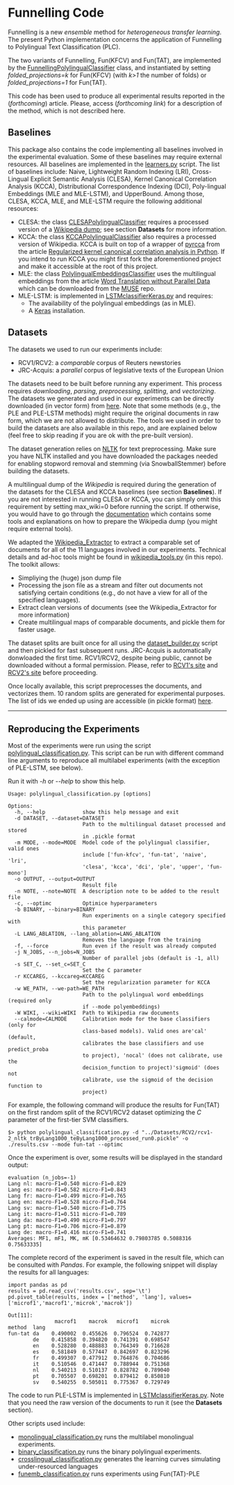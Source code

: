 # Funnelling Code
Funnelling is a new _ensemble_ method for _heterogeneous transfer learning_. 
The present Python implementation concerns the application of Funnelling to Polylingual Text Classification (PLC). 

The two variants of Funnelling, Fun(KFCV) and Fun(TAT), are implemented by 
the [FunnellingPolylingualClassifier](./learning/learners.py) class, and instantiated by setting 
_folded_projections=k_ for Fun(KFCV) (with _k>1_ the number of folds) or _folded_projections=1_ for Fun(TAT).


This code has been used to produce all experimental results reported in the (_forthcoming_) article. 
Please, access (_forthcoming link_) for a description of the method, which is not described here.


## Baselines

This package also contains the code implementing all baselines involved in the experimental evaluation. 
Some of these baselines may require external resources.
All baselines are implemented in the [learners.py](./learning/learners.py) script.
The list of baselines include: 
Naive, 
Lightweight Random Indexing (LRI), 
Cross-Lingual Explicit Semantic Analysis (CLESA),
Kernel Canonical Correlation Analysis (KCCA), 
Distributional Correspondence Indexing (DCI),
Poly-lingual Embeddings (MLE and MLE-LSTM), 
and UpperBound.
Among those, CLESA, KCCA, MLE, and MLE-LSTM require the following additional resources:

* CLESA: the class [CLESAPolylingualClassifier](./learning/learners.py) requires a processed version of a [Wikipedia dump](https://dumps.wikimedia.org/); see section **Datasets** for more information. 
* KCCA: the class [KCCAPolylingualClassifier](./learning/learners.py) also requires a processed version of Wikipedia. KCCA is built on top of a wrapper of [pyrcca](https://github.com/gallantlab/pyrcca) 
from the article [Regularized kernel canonical correlation analysis in Python](https://www.frontiersin.org/articles/10.3389/fninf.2016.00049/full).
If you intend to run KCCA you might first fork the aforementioned project and make it accessible at the root of this project. 
* MLE: the class [PolylingualEmbeddingsClassifier](./learning/learners.py) uses the multilingual embeddings from the article 
[Word Translation without Parallel Data](https://arxiv.org/abs/1710.04087) which can be downloaded from the [MUSE](https://github.com/facebookresearch/MUSE) repo.
* MLE-LSTM: is implemented in [LSTMclassifierKeras.py](./learning/LSTMclassifierKeras.py) and requires:
    * The availability of the polylingual embeddings (as in MLE).
    * A [Keras](https://keras.io/) installation.
    

## Datasets

The datasets we used to run our experiments include:
* RCV1/RCV2: a _comparable_ corpus of Reuters newstories
* JRC-Acquis: a _parallel_ corpus of legislative texts of the European Union

The datasets need to be built before running any experiment.
This process requires _downloading_, _parsing_, _preprocessing_, _splitting_, and _vectorizing_.
The datasets we generated and used in our experiments can be directly downloaded (in vector form) from [here](http://hlt.isti.cnr.it/funnelling/).
Note that some methods (e.g., the PLE and PLE-LSTM methods) might require the original documents in raw form, which we are not allowed to distribute.
The tools we used in order to build the datasets are also available in this repo, and are explained below 
(feel free to skip reading if you are ok with the pre-built version).

The dataset generation relies on [NLTK](http://www.nltk.org/) for text preprocessing. 
Make sure you have NLTK installed and you have downloaded the packages needed for enabling stopword removal 
and stemming (via SnowballStemmer) before building the datasets.

A multilingual dump of the _Wikipedia_ is required during the generation of the datasets for the CLESA and KCCA 
baselines (see section **Baselines**). 
If you are not interested in running CLESA or KCCA, you can simply omit this requirement by setting max_wiki=0 before
running the script.
If otherwise, you would have to go through the [documentation](./data/reader/wikipedia_tools.py) which 
contains some tools and explanations on how to prepare the Wikipedia dump (you might require external tools).

We adapted the [Wikipedia_Extractor](http://medialab.di.unipi.it/wiki/Wikipedia_Extractor) to extract a comparable
set of documents for all of the 11 languages involved in our experiments. 
Technical details and ad-hoc tools might be found in [wikipedia_tools.py](./data/reader/wikipedia_tools.py) (in this repo).
The toolkit allows:
* Simpliying the (huge) json dump file
* Processing the json file as a stream and filter out documents not satisfying certain conditions (e.g., do not have a view for all of the specified languages).
* Extract clean versions of documents (see the Wikipedia_Extractor for more information)
* Create multilingual maps of comparable documents, and pickle them for faster usage. 
 
The dataset splits are built once for all using the [dataset_builder.py](./dataset_builder.py) script and
then pickled for fast subsequent runs.
JRC-Acquis is automatically donwloaded the first time.
RCV1/RCV2, despite being public, cannot be downloaded without a formal permission. 
Please, refer to [RCV1's site](http://www.daviddlewis.com/resources/testcollections/rcv1/) and 
[RCV2's site](http://trec.nist.gov/data/reuters/reuters.html) before proceeding.

Once locally available, this script preprocesses the documents, and vectorizes them. 
10 random splits are generated for experimental purposes. 
The list of ids we ended up using are accessible (in pickle format) [here](http://hlt.isti.cnr.it/funnelling/).


---
## Reproducing the Experiments

Most of the experiments were run using the script [polylingual_classification.py](polylingual_classification.py).
This script can be run with different command line arguments to reproduce all multilabel experiments (with the exception of PLE-LSTM, see below). 

Run it with _-h_ or _--help_ to show this help.

```
Usage: polylingual_classification.py [options]

Options:
  -h, --help            show this help message and exit
  -d DATASET, --dataset=DATASET
                        Path to the multilingual dataset processed and stored
                        in .pickle format
  -m MODE, --mode=MODE  Model code of the polylingual classifier, valid ones
                        include ['fun-kfcv', 'fun-tat', 'naive', 'lri',
                        'clesa', 'kcca', 'dci', 'ple', 'upper', 'fun-mono']
  -o OUTPUT, --output=OUTPUT
                        Result file
  -n NOTE, --note=NOTE  A description note to be added to the result file
  -c, --optimc          Optimice hyperparameters
  -b BINARY, --binary=BINARY
                        Run experiments on a single category specified with
                        this parameter
  -L LANG_ABLATION, --lang_ablation=LANG_ABLATION
                        Removes the language from the training
  -f, --force           Run even if the result was already computed
  -j N_JOBS, --n_jobs=N_JOBS
                        Number of parallel jobs (default is -1, all)
  -s SET_C, --set_c=SET_C
                        Set the C parameter
  -r KCCAREG, --kccareg=KCCAREG
                        Set the regularization parameter for KCCA
  -w WE_PATH, --we-path=WE_PATH
                        Path to the polylingual word embeddings (required only
                        if --mode polyembeddings)
  -W WIKI, --wiki=WIKI  Path to Wikipedia raw documents
  --calmode=CALMODE     Calibration mode for the base classifiers (only for
                        class-based models). Valid ones are'cal' (default,
                        calibrates the base classifiers and use predict_proba
                        to project), 'nocal' (does not calibrate, use the
                        decision_function to project)'sigmoid' (does not
                        calibrate, use the sigmoid of the decision function to
                        project)
```

For example, the following command will produce the results for Fun(TAT) on the first random split 
of the RCV1/RCV2 dataset optimizing the _C_ parameter of the first-tier SVM classifiers.

```
$> python polylingual_classification.py -d "../Datasets/RCV2/rcv1-2_nltk_trByLang1000_teByLang1000_processed_run0.pickle" -o ./results.csv --mode fun-tat --optimc
```

Once the experiment is over, some results will be displayed in the standard output:

```
evaluation (n_jobs=-1)
Lang nl: macro-F1=0.540 micro-F1=0.829
Lang es: macro-F1=0.582 micro-F1=0.843
Lang fr: macro-F1=0.499 micro-F1=0.765
Lang en: macro-F1=0.528 micro-F1=0.764
Lang sv: macro-F1=0.540 micro-F1=0.775
Lang it: macro-F1=0.511 micro-F1=0.789
Lang da: macro-F1=0.490 micro-F1=0.797
Lang pt: macro-F1=0.706 micro-F1=0.879
Lang de: macro-F1=0.416 micro-F1=0.741
Averages: MF1, mF1, MK, mK [0.53464632 0.79803785 0.5088316  0.75633335]
```

The complete record of the experiment is saved in the result file, which can be consulted with _Pandas_.
For example, the following snippet will display the results for all languages:

```
import pandas as pd
results = pd.read_csv('results.csv', sep='\t')
pd.pivot_table(results, index = ['method', 'lang'], values=['microf1','macrof1','microk','macrok'])

Out[11]: 
               macrof1    macrok   microf1    microk
method  lang                                        
fun-tat da    0.490002  0.455626  0.796524  0.742877
        de    0.415858  0.394820  0.741391  0.698547
        en    0.528280  0.488883  0.764349  0.716628
        es    0.581849  0.577447  0.842697  0.823296
        fr    0.499307  0.477912  0.764876  0.704686
        it    0.510546  0.471447  0.788944  0.751368
        nl    0.540213  0.510137  0.828782  0.789040
        pt    0.705507  0.698201  0.879412  0.850810
        sv    0.540255  0.505011  0.775367  0.729749
```  

The code to run PLE-LSTM is implemented in [LSTMclassifierKeras.py](./learning/LSTMclassifierKeras.py).
Note that you need the raw version of the documents to run it (see the **Datasets** section).

Other scripts used include:
* [monolingual_classification.py](./monolingual_classification.py) runs the multilabel monolingual experiments. 
* [binary_classification.py](./binary_classification.py) runs the binary polylingual experiments.
* [crosslingual_classification.py](./crosslingual_classification.py) generates the learning curves simulating under-resourced languages
* [funemb_classification.py](./funemb_classification.py) runs experiments using Fun(TAT)-PLE


